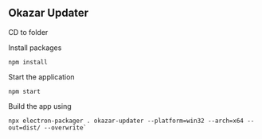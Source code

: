 ## Okazar Updater

CD to folder

Install packages

```
npm install
```

Start the application

```
npm start
```

Build the app using

```
npx electron-packager . okazar-updater --platform=win32 --arch=x64 --out=dist/ --overwrite`
```
